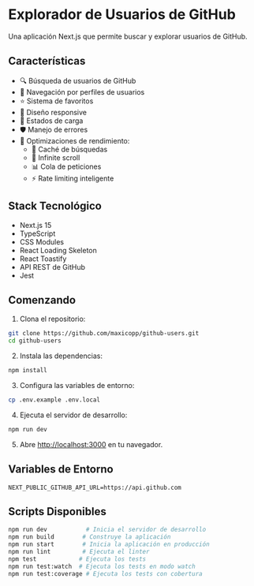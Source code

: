 # Explorador de Usuarios de GitHub

Una aplicación Next.js que permite buscar y explorar usuarios de GitHub.

## Características

- 🔍 Búsqueda de usuarios de GitHub
- 👥 Navegación por perfiles de usuarios
- ⭐ Sistema de favoritos
- 📱 Diseño responsive
- 💫 Estados de carga
- 🛡️ Manejo de errores
- 🚀 Optimizaciones de rendimiento:
  - 💾 Caché de búsquedas
  - 🔄 Infinite scroll
  - 📊 Cola de peticiones
  - ⚡ Rate limiting inteligente

## Stack Tecnológico

- Next.js 15
- TypeScript
- CSS Modules
- React Loading Skeleton
- React Toastify
- API REST de GitHub
- Jest

## Comenzando

1. Clona el repositorio:
```bash
git clone https://github.com/maxicopp/github-users.git
cd github-users
```

2. Instala las dependencias:
```bash
npm install
```

3. Configura las variables de entorno:
```bash
cp .env.example .env.local
```

4. Ejecuta el servidor de desarrollo:
```bash
npm run dev
```

5. Abre [http://localhost:3000](http://localhost:3000) en tu navegador.

## Variables de Entorno

```env
NEXT_PUBLIC_GITHUB_API_URL=https://api.github.com
```

## Scripts Disponibles

```bash
npm run dev           # Inicia el servidor de desarrollo
npm run build        # Construye la aplicación
npm run start        # Inicia la aplicación en producción
npm run lint         # Ejecuta el linter
npm test            # Ejecuta los tests
npm run test:watch  # Ejecuta los tests en modo watch
npm run test:coverage # Ejecuta los tests con cobertura
```

